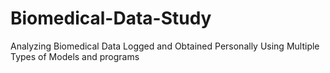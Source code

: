 # Biomedical-Data-Study
Analyzing Biomedical Data Logged and Obtained Personally Using Multiple Types of Models and programs
